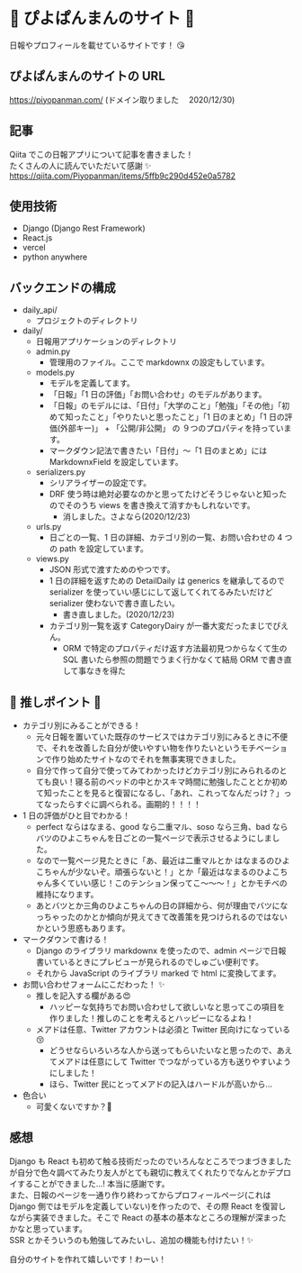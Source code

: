 # :baby_chick: ぴよぱんまんのサイト :baby_chick:

日報やプロフィールを載せているサイトです！ :kissing_heart:

## ぴよぱんまんのサイトの URL

https://piyopanman.com/ (ドメイン取りました　 2020/12/30)

## 記事

Qiita でこの日報アプリについて記事を書きました！  
たくさんの人に読んでいただいて感謝 :sparkles:  
https://qiita.com/Piyopanman/items/5ffb9c290d452e0a5782

## 使用技術

- Django (Django Rest Framework)
- React.js
- vercel
- python anywhere

## バックエンドの構成

- daily_api/
  - プロジェクトのディレクトリ
- daily/
  - 日報用アプリケーションのディレクトリ
  - admin.py
    - 管理用のファイル。ここで markdownx の設定もしています。
  - models.py
    - モデルを定義してます。
    - 「日報」「1 日の評価」「お問い合わせ」のモデルがあります。
    - 「日報」のモデルには、「日付」「大学のこと」「勉強」「その他」「初めて知ったこと」「やりたいと思ったこと」「1 日のまとめ」「1 日の評価(外部キー)」 + 「公開/非公開」 の ９つのプロパティを持っています。
    - マークダウン記法で書きたい「日付」〜「1 日のまとめ」には MarkdownxField を設定しています。
  - serializers.py
    - シリアライザーの設定です。
    - DRF 使う時は絶対必要なのかと思ってたけどそうじゃないと知ったのでそのうち views を書き換えて消すかもしれないです。
      - 消しました。さよなら(2020/12/23)
  - urls.py
    - 日ごとの一覧、1 日の詳細、カテゴリ別の一覧、お問い合わせの 4 つの path を設定しています。
  - views.py
    - JSON 形式で渡すためのやつです。
    - 1 日の詳細を返すための DetailDaily は generics を継承してるので serializer を使っていい感じにして返してくれてるみたいだけど serializer 使わないで書き直したい。
      - 書き直しました。(2020/12/23)
    - カテゴリ別一覧を返す CategoryDairy が一番大変だったまじでぴえん。
      - ORM で特定のプロパティだけ返す方法最初見つからなくて生の SQL 書いたら参照の問題でうまく行かなくて結局 ORM で書き直して事なきを得た

## :star2: 推しポイント :star2:

- カテゴリ別にみることができる！
  - 元々日報を置いていた既存のサービスではカテゴリ別にみるときに不便で、それを改善した自分が使いやすい物を作りたいというモチベーションで作り始めたサイトなのでそれを無事実現できました。
  - 自分で作って自分で使ってみてわかったけどカテゴリ別にみられるのとても良い！寝る前のベッドの中とかスキマ時間に勉強したこととか初めて知ったことを見ると復習になるし、「あれ、これってなんだっけ？」ってなったらすぐに調べられる。画期的！！！！
- 1 日の評価がひと目でわかる！
  - perfect ならはなまる、good なら二重マル、soso なら三角、bad ならバツのひよこちゃんを日ごとの一覧ページで表示させるようにしました。
  - なので一覧ページ見たときに「あ、最近は二重マルとか
    はなまるのひよこちゃんが少ないぞ。頑張らないと！」とか「最近はなまるのひよこちゃん多くていい感じ！このテンション保ってこ〜〜〜！」とかモチベの維持になります。
  - あとバツとか三角のひよこちゃんの日の詳細から、何が理由でバツになっちゃったのかとか傾向が見えてきて改善策を見つけられるのではないかという思惑もあります。
- マークダウンで書ける！
  - Django のライブラリ markdownx を使ったので、admin ページで日報書いているときにプレビューが見られるのでしゅごい便利です。
  - それから JavaScript のライブラリ marked で html に変換してます。
- お問い合わせフォームにこだわった！ :sparkles:
  - 推しを記入する欄がある:heart_eyes:
    - ハッピーな気持ちでお問い合わせして欲しいなと思ってこの項目を作りました！推しのことを考えるとハッピーになるよね！
  - メアドは任意、Twitter アカウントは必須と Twitter 民向けになっている:kissing_closed_eyes:
    - どうせならいろいろな人から送ってもらいたいなと思ったので、あえてメアドは任意にして Twitter でつながっている方も送りやすいようにしました！
    - ほら、Twitter 民にとってメアドの記入はハードルが高いから...
- 色合い
  - 可愛くないですか？:baby_chick:

## 感想

Django も React も初めて触る技術だったのでいろんなところでつまづきましたが自分で色々調べてみたり友人がとても親切に教えてくれたりでなんとかデプロイすることができました...! 本当に感謝です。  
また、日報のページを一通り作り終わってからプロフィールページ(これは Django 側ではモデルを定義していない)を作ったので、その際 React を復習しながら実装できました。そこで React の基本の基本なところの理解が深まったかなと思っています。  
SSR とかそういうのも勉強してみたいし、追加の機能も付けたい！:sparkles:

自分のサイトを作れて嬉しいです！わーい！
